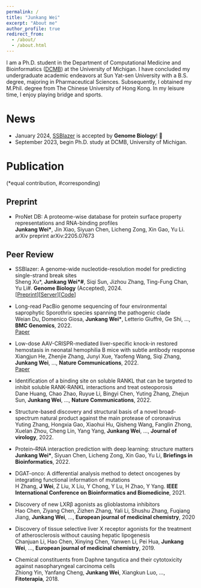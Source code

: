```yaml
---
permalink: /
title: "Junkang Wei"
excerpt: "About me"
author_profile: true
redirect_from: 
  - /about/
  - /about.html
---
```


I am a Ph.D. student in the Department of Computational Medicine and Bioinformatics ([DCMB](https://medicine.umich.edu/dept/computational-medicine-bioinformatics)) at the University of Michigan. I have concluded my undergraduate academic endeavors at Sun Yat-sen University with a B.S. degree, majoring in Pharmaceutical Sciences. Subsequently, I obtained my M.Phil. degree from The Chinese University of Hong Kong. In my leisure time, I enjoy playing bridge and sports. 

News
======

* January 2024, [SSBlazer](https://proj.cse.cuhk.edu.hk/aihlab/ssblazer/) is accepted by __Genome Biology__! 🎉 
* September 2023, begin Ph.D. study at DCMB, University of Michigan.

Publication
======  
(*equal contribution, #corresponding)

Preprint
------
* ProNet DB: A proteome-wise database for protein surface property representations and RNA-binding profiles  
__Junkang Wei*__, Jin Xiao, Siyuan Chen, Licheng Zong, Xin Gao, Yu Li. arXiv preprint arXiv:2205.07673

Peer Review
------
* SSBlazer: A genome-wide nucleotide-resolution model for predicting single-strand break sites  
Sheng Xu*, __Junkang Wei*#__, Siqi Sun, Jizhou Zhang, Ting-Fung Chan, Yu Li#.  __Genome Biology__ (Accepted), 2024.  
\[[Preprint](https://arxiv.org/abs/2208.09813)\]\[[Server](https://proj.cse.cuhk.edu.hk/aihlab/ssblazer/#/home)\]\[[Code](https://github.com/sxu99/ssblazer)\]

* Long-read PacBio genome sequencing of four environmental saprophytic Sporothrix species spanning the pathogenic clade  
Weian Du, Domenico Giosa, __Junkang Wei*__, Letterio Giuffrè, Ge Shi, ...,  __BMC Genomics__, 2022.  
[Paper](https://bmcgenomics.biomedcentral.com/articles/10.1186/s12864-022-08736-w)

* Low-dose AAV-CRISPR-mediated liver-specific knock-in restored hemostasis in neonatal hemophilia B mice with subtle antibody response  
Xiangjun He, Zhenjie Zhang, Junyi Xue, Yaofeng Wang, Siqi Zhang, __Junkang Wei__, ..., __Nature Communications__, 2022.  
[Paper](https://www.nature.com/articles/s41467-022-34898-y)

* Identification of a binding site on soluble RANKL that can be targeted to inhibit soluble RANK-RANKL interactions and treat osteoporosis  
Dane Huang, Chao Zhao, Ruyue Li, Bingyi Chen, Yuting Zhang, Zhejun Sun, __Junkang Wei__, ...,  __Nature Communications__, 2022.

* Structure-based discovery and structural basis of a novel broad-spectrum natural product against the main protease of coronavirus  
Yuting Zhang, Hongxia Gao, Xiaohui Hu, Qisheng Wang, Fanglin Zhong, Xuelan Zhou, Cheng Lin, Yang Yang, __Junkang Wei__, ...,  __Journal of virology__, 2022.

* Protein–RNA interaction prediction with deep learning: structure matters  
__Junkang Wei*__, Siyuan Chen, Licheng Zong, Xin Gao, Yu Li, __Briefings in Bioinformatics__, 2022.

* DGAT-onco: A differential analysis method to detect oncogenes by integrating functional information of mutations  
H Zhang, __J Wei__, Z Liu, X Liu, Y Chong, Y Lu, H Zhao, Y Yang.  __IEEE International Conference on Bioinformatics and Biomedicine__, 2021.

* Discovery of new LXRβ agonists as glioblastoma inhibitors  
Hao Chen, Ziyang Chen, Zizhen Zhang, Yali Li, Shushu Zhang, Fuqiang Jiang, __Junkang Wei__, ...,  __European journal of medicinal chemistry__, 2020

* Discovery of tissue selective liver X receptor agonists for the treatment of atherosclerosis without causing hepatic lipogenesis  
Chanjuan Li, Hao Chen, Xinying Chen, Yanwen Li, Pei Hua, __Junkang Wei__, ...,  __European journal of medicinal chemistry__, 2019.

* Chemical constituents from Daphne tangutica and their cytotoxicity against nasopharyngeal carcinoma cells  
Zhiong Yin, Yanfang Cheng, __Junkang Wei__, Xiangkun Luo, ...,  __Fitoterapia__, 2018.

<!-- Honors and awards
------ -->


